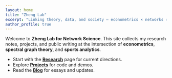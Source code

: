 ```yaml
---
layout: home
title: "Zheng Lab"
excerpt: "Linking theory, data, and society — econometrics × networks × sports analytics."
author_profile: true
---
```


Welcome to **Zheng Lab for Network Science**. This site collects my research notes, projects, and public writing at the intersection of **econometrics**, **spectral graph theory**, and **sports analytics**.

- Start with the **[Research](/research/)** page for current directions.
- Explore **[Projects](/projects/)** for code and demos.
- Read the **[Blog](/blog/)** for essays and updates.
